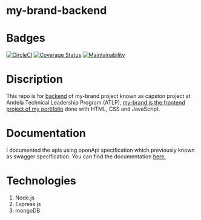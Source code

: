 # my-brand-backend

# Badges
[![CircleCI](https://dl.circleci.com/status-badge/img/gh/jimmymut/my-brand-backend/tree/main.svg?style=svg)](https://dl.circleci.com/status-badge/redirect/gh/jimmymut/my-brand-backend/tree/main) [![Coverage Status](https://coveralls.io/repos/github/jimmymut/my-brand-backend/badge.svg?branch=main)](https://coveralls.io/github/jimmymut/my-brand-backend?branch=main)
[![Maintainability](https://api.codeclimate.com/v1/badges/3e3d5e865432f05944e1/maintainability)](https://codeclimate.com/github/jimmymut/my-brand-backend/maintainability)


# Discription
This repo is for [backend](https://jimmy-portfolio-backend.up.railway.app/) of my-brand project known as capston project at Andela Technical Leadership Program (ATLP), [my-brand is the frontend project of my portifolio](https://jimmymutabaziportfolio.netlify.app/) done with HTML, CSS and JavaScript.

# Documentation
I documented the apis using openApi specification which previously known as swagger specification.
You can find the documentation [here.](https://jimmy-portfolio-backend.up.railway.app/api/docs)

# Technologies
1. Node.js
2. Express.js
3. mongoDB
